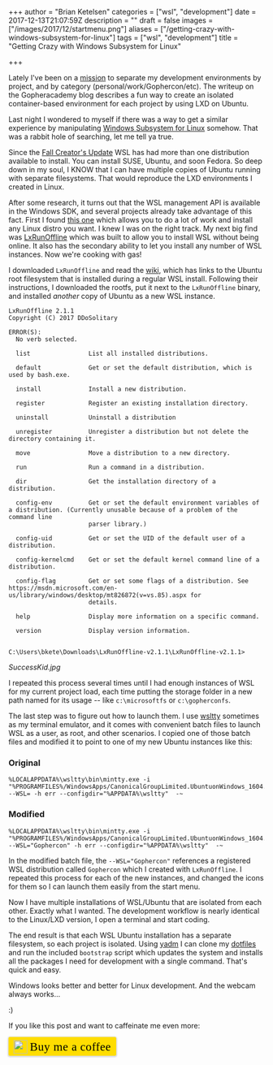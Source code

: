 +++
author = "Brian Ketelsen"
categories = ["wsl", "development"]
date = 2017-12-13T21:07:59Z
description = ""
draft = false
images = ["/images/2017/12/startmenu.png"]
aliases = ["/getting-crazy-with-windows-subsystem-for-linux"]
tags = ["wsl", "development"]
title = "Getting Crazy with Windows Subsystem for Linux"

+++

Lately I've been on a [mission](https://blog.gopheracademy.com/advent-2017/repeatable-isolated-dev-environments/) to separate my development environments by project, and by category (personal/work/Gophercon/etc).  The writeup on the Gopheracademy blog describes a fun way to create an isolated container-based environment for each project by using LXD on Ubuntu.

<!--more-->

Last night I wondered to myself if there was a way to get a similar experience by manipulating [Windows Subsystem for Linux](https://docs.microsoft.com/en-us/windows/wsl/faq) somehow.  That was a rabbit hole of searching, let me tell ya true.

Since the [Fall Creator's Update](http://www.zdnet.com/article/windows-subsystem-for-linux-graduates-in-windows-10-fall-creators-update/) WSL has had more than one distribution available to install.  You can install SUSE, Ubuntu, and soon Fedora.  So deep down in my soul, I KNOW that I can have multiple copies of Ubuntu running with separate filesystems.  That would reproduce the LXD environments I created in Linux.

After some research, it turns out that the WSL management API is available in the Windows SDK, and several projects already take advantage of this fact.  First I found [this one](https://github.com/yuk7/WSL-DistroLauncher) which allows you to do a lot of work and install any Linux distro you want.  I knew I was on the right track.  My next big find was [LxRunOffline](https://github.com/DDoSolitary/LxRunOffline) which was built to allow you to install WSL without being online.  It also has the secondary ability to let you install any number of WSL instances.  Now we're cooking with gas!

I downloaded `LxRunOffline` and read the [wiki](https://github.com/DDoSolitary/LxRunOffline/wiki/Ubuntu), which has links to the Ubuntu root filesystem that is installed during a regular WSL install.  Following their instructions, I downloaded the rootfs, put it next to the `LxRunOffline` binary, and installed *another* copy of Ubuntu as a new WSL instance.  

```
LxRunOffline 2.1.1
Copyright (C) 2017 DDoSolitary

ERROR(S):
  No verb selected.

  list                List all installed distributions.

  default             Get or set the default distribution, which is used by bash.exe.

  install             Install a new distribution.

  register            Register an existing installation directory.

  uninstall           Uninstall a distribution

  unregister          Unregister a distribution but not delete the directory containing it.

  move                Move a distribution to a new directory.

  run                 Run a command in a distribution.

  dir                 Get the installation directory of a distribution.

  config-env          Get or set the default environment variables of a distribution. (Currently unusable because of a problem of the command line
                      parser library.)

  config-uid          Get or set the UID of the default user of a distribution.

  config-kernelcmd    Get or set the default kernel command line of a distribution.

  config-flag         Get or set some flags of a distribution. See https://msdn.microsoft.com/en-us/library/windows/desktop/mt826872(v=vs.85).aspx for
                      details.

  help                Display more information on a specific command.

  version             Display version information.


C:\Users\bkete\Downloads\LxRunOffline-v2.1.1\LxRunOffline-v2.1.1>
```



*SuccessKid.jpg*

I repeated this process several times until I had enough instances of WSL for my current project load, each time putting the storage folder in a new path named for its usage -- like `c:\microsoftfs` or `c:\gopherconfs`.

The last step was to figure out how to launch them.  I use [wsltty](https://github.com/mintty/wsltty) sometimes as my terminal emulator, and it comes with convenient batch files to launch WSL as a user, as root, and other scenarios.  I copied one of those batch files and modified it to point to one of my new Ubuntu instances like this:

### Original
```
%LOCALAPPDATA%\wsltty\bin\mintty.exe -i "%PROGRAMFILES%/WindowsApps/CanonicalGroupLimited.UbuntuonWindows_1604.2017.922.0_x64__79rhkp1fndgsc/images/icon.ico" --WSL= -h err --configdir="%APPDATA%\wsltty"  -~  
```

### Modified
```
%LOCALAPPDATA%\wsltty\bin\mintty.exe -i "%PROGRAMFILES%/WindowsApps/CanonicalGroupLimited.UbuntuonWindows_1604.2017.922.0_x64__79rhkp1fndgsc/images/icon.ico" --WSL="Gophercon" -h err --configdir="%APPDATA%\wsltty"  -~  
```

In the modified batch file, the `--WSL="Gophercon"` references a registered WSL distribution called `Gophercon` which I created with `LxRunOffline`.  I repeated this process for each of the new instances, and changed the icons for them so I can launch them easily from the start menu.

Now I have multiple installations of WSL/Ubuntu that are isolated from each other.  Exactly what I wanted.  The development workflow is nearly identical to the Linux/LXD version, I open a terminal and start coding.  

The end result is that each WSL Ubuntu installation has a separate filesystem, so each project is isolated.  Using [yadm](https://thelocehiliosan.github.io/yadm/) I can clone my [dotfiles](https://github.com/bketelsen/dotfiles) and run the included `bootstrap` script which updates the system and installs all the packages I need for development with a single command.  That's quick and easy.

Windows looks better and better for Linux development.  And the webcam always works...

:)

If you like this post and want to caffeinate me even more:
<style>.bmc-button img{width: 27px !important;margin-bottom: 3px !important;box-shadow: none !important;border: none !important;vertical-align: middle !important;}.bmc-button{line-height: 36px !important;height:37px !important;text-decoration: none !important;display:inline-block !important;color:#000000 !important;background-color:#FFDD00 !important;border-radius: 3px !important;border: 1px solid transparent !important;padding: 1px 9px !important;font-size: 23px !important;letter-spacing:0.6px !important;;box-shadow: 0px 1px 2px rgba(190, 190, 190, 0.5) !important;-webkit-box-shadow: 0px 1px 2px 2px rgba(190, 190, 190, 0.5) !important;margin: 0 auto !important;font-family:'Cookie', cursive !important;-webkit-box-sizing: border-box !important;box-sizing: border-box !important;-o-transition: 0.3s all linear !important;-webkit-transition: 0.3s all linear !important;-moz-transition: 0.3s all linear !important;-ms-transition: 0.3s all linear !important;transition: 0.3s all linear !important;}.bmc-button:hover, .bmc-button:active, .bmc-button:focus {-webkit-box-shadow: 0px 1px 2px 2px rgba(190, 190, 190, 0.5) !important;text-decoration: none !important;box-shadow: 0px 1px 2px 2px rgba(190, 190, 190, 0.5) !important;opacity: 0.85 !important;color:#000000 !important;}</style><link href="https://fonts.googleapis.com/css?family=Cookie" rel="stylesheet"><a class="bmc-button" target="_blank" href="https://www.buymeacoffee.com/bketelsen"><img src="https://www.buymeacoffee.com/assets/img/BMC-btn-logo.svg" alt="Buy me a coffee"><span style="margin-left:5px">Buy me a coffee</span></a>
